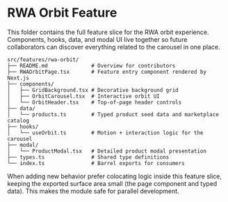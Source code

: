 # RWA Orbit Feature

This folder contains the full feature slice for the RWA orbit experience. Components, hooks, data, and modal UI live together so future collaborators can discover everything related to the carousel in one place.

```
src/features/rwa-orbit/
├── README.md              # Overview for contributors
├── RWAOrbitPage.tsx       # Feature entry component rendered by Next.js
├── components/
│   ├── GridBackground.tsx # Decorative background grid
│   ├── OrbitCarousel.tsx  # Interactive orbit UI
│   └── OrbitHeader.tsx    # Top-of-page header controls
├── data/
│   └── products.ts        # Typed product seed data and marketplace catalog
├── hooks/
│   └── useOrbit.ts        # Motion + interaction logic for the carousel
├── modal/
│   └── ProductModal.tsx   # Detailed product modal presentation
├── types.ts               # Shared type definitions
└── index.ts               # Barrel exports for consumers
```

When adding new behavior prefer colocating logic inside this feature slice, keeping the exported surface area small (the page component and typed data). This makes the module safe for parallel development.
